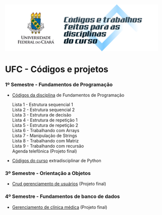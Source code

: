 
![imagem cover para códigos das disciplinas da UFC](https://github.com/adriellison/UFC/blob/master/cover.png)
# UFC - Códigos e projetos
### 1º Semestre - Fundamentos de Programação
- [Códigos da disciplina](https://github.com/adriellison/UFC/tree/master/1-Semestre/Fundamentos%20de%20Programa%C3%A7%C3%A3o) de Fundamentos de Programação</br><p>
Lista 1 - Estrutura sequencial 1</br>
Lista 2 - Estrutura sequencial 2</br>
Lista 3 - Estrutura de decisão</br>
Lista 4 - Estrutura de repetição 1</br>
Lista 5 - Estrutura de repetição 2</br>
Lista 6 - Trabalhando com Arrays</br>
Lista 7 - Manipulação de Strings</br>
Lista 8 - Trabalhando com Matriz</br>
Lista 9 - Trabalhando com recursão</br>
Agenda telefônica (Projeto final)</p>
- [Códigos do curso](https://github.com/adriellison/UFC/tree/master/1-Semestre/Curso%20extra%20de%20python) extradisciplinar de Python

### 3º Semestre - Orientação a Objetos
- [Crud gerenciamento de usuários](https://github.com/adriellison/UFC/tree/master/3-Semestre/Crud%20gerenciamento%20de%20usuarios) (Projeto final)
### 4º Semestre - Fundamentos de banco de dados
- [Gerenciamento de clínica médica](https://github.com/adriellison/UFC/tree/master/4-Semestre/Projeto%20final%20com%20sql) (Projeto final)
